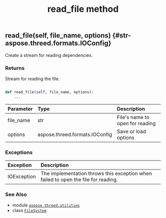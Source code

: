 ﻿---
title: read_file method
second_title: Aspose.3D for Python via .NET API References
description: 
type: docs
weight: 50
url: /python-net/aspose.threed.utilities/filesystem/read_file/
is_root: false
---

## read_file(self, file_name, options) {#str-aspose.threed.formats.IOConfig}

Create a stream for reading dependencies.


### Returns 


Stream for reading the file.


```python

def read_file(self, file_name, options):
    ...
```


| Parameter | Type | Description |
| :- | :- | :- |
| file_name | str | File's name to open for reading |
| options | aspose.threed.formats.IOConfig | Save or load options |
### Exceptions
| Exception | Description |
| :- | :- |
| IOException | The implementation throws this exception when failed to open the file for reading. |





### See Also
* module [`aspose.threed.utilities`](../../)
* class [`FileSystem`](/3d/python-net/aspose.threed.utilities/filesystem)
